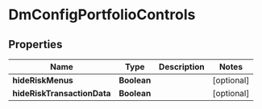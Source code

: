 
# DmConfigPortfolioControls

## Properties
Name | Type | Description | Notes
------------ | ------------- | ------------- | -------------
**hideRiskMenus** | **Boolean** |  |  [optional]
**hideRiskTransactionData** | **Boolean** |  |  [optional]



